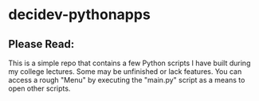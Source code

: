 # decidev-pythonapps
## Please Read:
This is a simple repo that contains a few Python scripts I have built during my college lectures. Some may be unfinished or lack features. You can access a rough "Menu" by executing the "main.py" script as a means to open other scripts.
